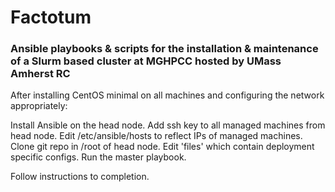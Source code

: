 # Factotum
### Ansible playbooks & scripts for the installation & maintenance of a Slurm based cluster at MGHPCC hosted by UMass Amherst RC

After installing CentOS minimal on all machines and configuring the network appropriately:

Install Ansible on the head node.
Add ssh key to all managed machines from head node.
Edit /etc/ansible/hosts to reflect IPs of managed machines.
Clone git repo in /root of head node.
Edit 'files' which contain deployment specific configs.
Run the master playbook.

Follow instructions to completion.
